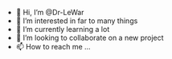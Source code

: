 - 👋 Hi, I’m @Dr-LeWar
- 👀 I’m interested in far to many things
- 🌱 I’m currently learning a lot
- 💞️ I’m looking to collaborate on a new project 
- 📫 How to reach me ...

<!---
Dr-LeWar/Dr-LeWar is a ✨ special ✨ repository because its `README.md` (this file) appears on your GitHub profile.
You can click the Preview link to take a look at your changes.
--->
